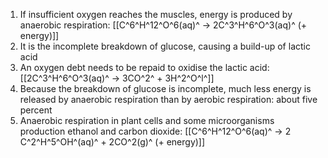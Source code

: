 1. If insufficient oxygen reaches the muscles, energy is produced by anaerobic respiration: [[C^6^H^12^O^6(aq)^ → 2C^3^H^6^O^3(aq)^ (+ energy)]]
2. It is the incomplete breakdown of glucose, causing a build-up of lactic acid
3. An oxygen debt needs to be repaid to oxidise the lactic acid: [[2C^3^H^6^O^3(aq)^ → 3CO^2^ + 3H^2^O^l^]]
4. Because the breakdown of glucose is incomplete, much less energy is released by anaerobic respiration than by aerobic respiration: about five percent
5. Anaerobic respiration in plant cells and some microorganisms production ethanol and carbon dioxide: [[C^6^H^12^O^6(aq)^ → 2 C^2^H^5^OH^(aq)^ + 2CO^2(g)^ (+ energy)]]
